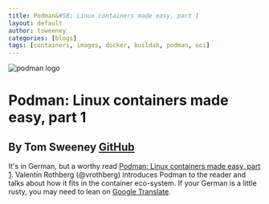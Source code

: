 ```yaml
---
title: Podman&#58; Linux containers made easy, part 1
layout: default
author: tsweeney
categories: [blogs]
tags: [containers, images, docker, buildah, podman, oci]
---
```


![podman logo](../static/vectors/raw/podman.svg)

# Podman&#58; Linux containers made easy, part 1

## By Tom Sweeney [GitHub](https://github.com/TomSweeneyRedhat)

It's in German, but a worthy read [Podman: Linux containers made easy, part 1](https://www.heise.de/developer/artikel/Podman-Linux-Container-einfach-gemacht-Teil-1-4329067.html). Valentin Rothberg (@vrothberg) introduces Podman to the reader and talks about how it fits in the container eco-system. If your German is a little rusty, you may need to lean on [Google Translate](https://translate.google.com/?hl=en&tab=TT&authuser=0).

